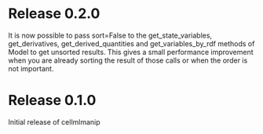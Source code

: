 # Release 0.2.0
It is now possible to pass sort=False to the get_state_variables, get_derivatives, get_derived_quantities and get_variables_by_rdf methods of Model to get unsorted results.
This gives a small performance improvement when you are already sorting the result of those calls or when the order is not important.

# Release 0.1.0
Initial release of cellmlmanip
